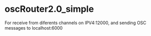# oscRouter2.0_simple
For receive from diferents channels on IPV4:12000,
 and sending OSC messages to localhost:6000
